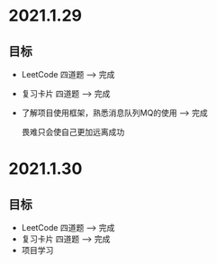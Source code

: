 # 2021.1.29

## 目标

+ LeetCode 四道题   -->   完成

+ 复习卡片 四道题  -->   完成

+ 了解项目使用框架，熟悉消息队列MQ的使用  -->   完成

  畏难只会使自己更加远离成功

# 2021.1.30

## 目标

+ LeetCode 四道题   -->   完成
+ 复习卡片 四道题  -->   完成
+ 项目学习